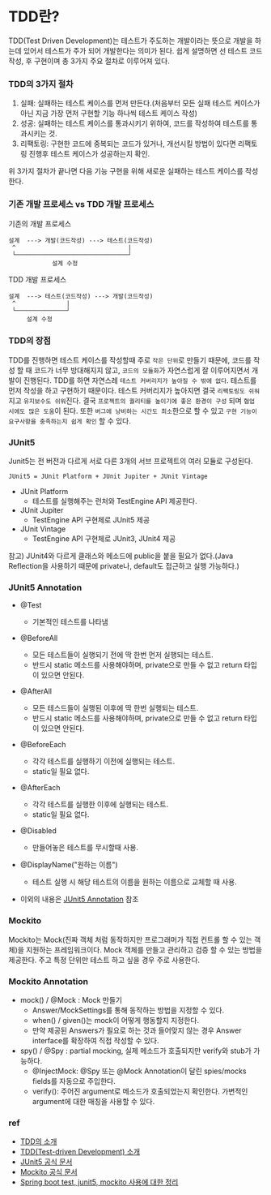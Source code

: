 # TDD란?

TDD(Test Driven Development)는 테스트가 주도하는 개발이라는 뜻으로 개발을 하는데 있어서 테스트가 주가 되어 개발한다는 의미가 된다.
쉽게 설명하면 선 테스트 코드 작성, 후 구현이며 총 3가지 주요 절차로 이루어져 있다.

### TDD의 3가지 절차

1. 실패: 실패하는 테스트 케이스를 먼저 만든다.(처음부터 모든 실패 테스트 케이스가 아닌 지금 가장 먼저 구현할 기능 하나씩 테스트 케이스 작성)
2. 성공: 실패하는 테스트 케이스를 통과시키기 위하여, 코드를 작성하여 테스트를 통과시키는 것.
3. 리팩토링: 구현한 코드에 중복되는 코드가 있거나, 개선시킬 방법이 있다면 리팩토링 진행후 테스트 케이스가 성공하는지 확인.

위 3가지 절차가 끝나면 다음 기능 구현을 위해 새로운 실패하는 테스트 케이스를 작성한다.

### 기존 개발 프로세스 vs TDD 개발 프로세스

기존의 개발 프로세스
```
설계  ---> 개발(코드작성) ---> 테스트(코드작성)
 ^                               |
 └───────────────────────────────┘
            설계 수정
```

TDD 개발 프로세스
```
설계  ---> 테스트(코드작성) ---> 개발(코드작성) 
 ^              |
 └──────────────┘
     설계 수정
```

### TDD의 장점

TDD를 진행하면 테스트 케이스를 작성할때 주로 ```작은 단위```로 만들기 때문에, 코드를 작성 할 때 코드가 너무 방대해지지 않고, ```코드의 모듈화```가 자연스럽게 잘 이루어지면서 개발이 진행된다.
TDD를 하면 자연스레 ```테스트 커버리지가 높아질 수 밖에 없다```. 테스트를 먼저 작성을 하고 구현하기 때문이다. 테스트 커버리지가 높아지면 결국 ```리팩토링도 쉬워```지고 ```유지보수도 쉬워```진다.
결국 ```프로젝트의 퀄리티를 높이기에 좋은 환경이 구성``` 되며 ```협업 시에도 많은 도움```이 된다.
또한 ```버그에 낭비하는 시간도 최소```한으로 할 수 있고 ```구현 기능이 요구사항을 충족하는지 쉽게 확인``` 할 수 있다.

### JUnit5
Junit5는 전 버전과 다르게 서로 다른 3개의 서브 프로젝트의 여러 모듈로 구성된다.

```JUnit5 = JUnit Platform + JUnit Jupiter + JUnit Vintage```

- JUnit Platform
    - 테스트를 실행해주는 런처와 TestEngine API 제공한다.
- JUnit Jupiter
    - TestEngine API 구현체로 JUnit5 제공
- JUnit Vintage
    - TestEngine API 구현체로 JUnit3, JUnit4 제공
    
참고) JUnit4와 다르게 클래스와 메소드에 public을 붙을 필요가 없다.(Java Reflection을 사용하기 때문에 private나, default도 접근하고 실행 가능하다.)

### JUnit5 Annotation
- @Test
   - 기본적인 테스트를 나타냄
- @BeforeAll
   - 모든 테스트들이 실행되기 전에 딱 한번 먼저 실행되는 테스트. 
   - 반드시 static 메소드를 사용해야하며, private으로 만들 수 없고 return 타입이 있으면 안된다.
- @AfterAll
   - 모든 테스드들이 실행된 이후에 딱 한번 실행되는 테스트.
   - 반드시 static 메소드를 사용해야하며, private으로 만들 수 없고 return 타입이 있으면 안된다.
- @BeforeEach
   - 각각 테스트를 실행하기 이전에 실행되는 테스트.
   - static일 필요 없다.
- @AfterEach
   - 각각 테스트를 실행한 이후에 실행되는 테스트.
   - static일 필요 없다.
- @Disabled
   - 만들어놓은 테스트를 무시할때 사용.
- @DisplayName("원하는 이름")
   - 테스트 실행 시 해당 테스트의 이름을 원하는 이름으로 교체할 때 사용.

- 이외의 내용은 [JUnit5 Annotation](https://junit.org/junit5/docs/current/user-guide/#writing-tests-annotations) 참조

### Mockito
Mockito는 Mock(진짜 객체 처럼 동작하지만 프로그래머가 직접 컨트롤 할 수 있는 객체)을 지원하는 프레임워크이다.
Mock 객체를 만들고 관리하고 검증 할 수 있는 방법을 제공한다. 주고 특정 단위만 테스트 하고 싶을 경우 주로 사용한다.

### Mockito Annotation
- mock() / @Mock : Mock 만들기
  - Answer/MockSettings를 통해 동작하는 방법을 지정할 수 있다.
  - when() / given()는 mock이 어떻게 행동할지 지정한다.
  - 만약 제공된 Answers가 필요로 하는 것과 들어맞지 않는 경우 Answer interface를 확장하여 직접 작성할 수 있다.
- spy() / @Spy : partial mocking, 실제 메소드가 호출되지만 verify와 stub가 가능하다.
  - @InjectMock: @Spy 또는 @Mock Annotation이 달린 spies/mocks fields를 자동으로 주입한다.
  - verify(): 주어진 argument로 메소드가 호출되었는지 확인한다. 가변적인 argument에 대한 매칭을 사용할 수 있다.

### ref
 - [TDD의 소개](https://velog.io/@velopert/TDD%EC%9D%98-%EC%86%8C%EA%B0%9C)
 - [TDD(Test-driven Development) 소개](https://m.blog.naver.com/suresofttech/221569611618)
 - [JUnit5 공식 문서](https://junit.org/junit5/docs/current/user-guide/)
 - [Mockito 공식 문서](https://javadoc.io/doc/org.mockito/mockito-core/latest/org/mockito/Mockito.html)
 - [Spring boot test, junit5, mockito 사용에 대한 정리](https://wan-blog.tistory.com/71)